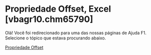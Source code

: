 
# Propriedade Offset, Excel [vbagr10.chm65790]

Olá! Você foi redirecionado para uma das nossas páginas de Ajuda F1. Selecione o tópico que estava procurando abaixo.

[Propriedade Offset](http://msdn.microsoft.com/library/f2f00d51-2a85-aa9c-4361-69f4534cd8e5%28Office.15%29.aspx)

